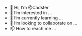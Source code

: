 - 👋 Hi, I’m @Cadster
- 👀 I’m interested in ...
- 🌱 I’m currently learning ...
- 💞️ I’m looking to collaborate on ...
- 📫 How to reach me ...

<!---
Cadster/Cadster is a ✨ special ✨ repository because its `README.md` (this file) appears on your GitHub profile.
You can click the Preview link to take a look at your changes.
--->
